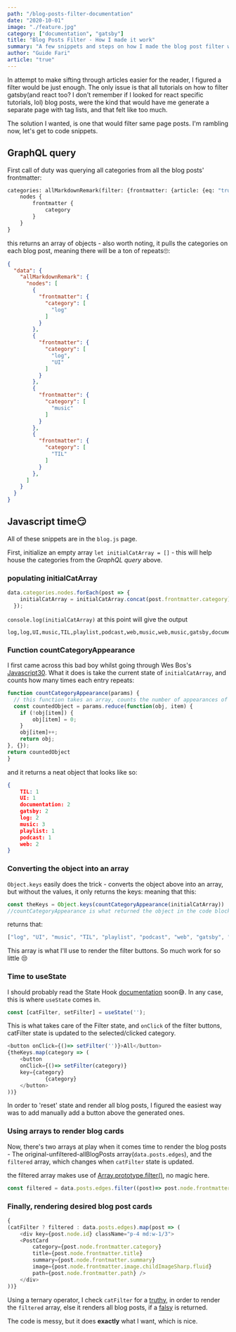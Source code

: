 ```yaml
---
path: "/blog-posts-filter-documentation"
date: "2020-10-01"
image: "./feature.jpg"
category: ["documentation", "gatsby"]
title: "Blog Posts Filter - How I made it work"
summary: "A few snippets and steps on how I made the blog post filter work."
author: "Guide Fari"
article: "true"
---
```

In attempt to make sifting through articles easier for the reader, I figured a filter would be just enough. The only issue is that all tutorials on how to filter gatsby(and react too? I don't remember if I looked for react specific tutorials, lol) blog posts, were the kind that would have me generate a separate page with tag lists, and that felt like too much. 

The solution I wanted, is one that would filter same page posts. I'm rambling now, let's get to code snippets.

## GraphQL query
First call of duty was querying all categories from all the blog posts' frontmatter: 

```graphql
categories: allMarkdownRemark(filter: {frontmatter: {article: {eq: "true"}}}) {
    nodes {
        frontmatter {
            category
        }
    }
}
```
this returns an array of objects - also worth noting, it pulls the categories on each blog post, meaning there will be a ton of repeats🙄:

```json
{
  "data": {
    "allMarkdownRemark": {
      "nodes": [
        {
          "frontmatter": {
            "category": [
              "log"
            ]
          }
        },
        {
          "frontmatter": {
            "category": [
              "log",
              "UI"
            ]
          }
        },
        {
          "frontmatter": {
            "category": [
              "music"
            ]
          }
        },
        {
          "frontmatter": {
            "category": [
              "TIL"
            ]
          }
        },
      ]
    }
  }
}
```

## Javascript time😏
All of these snippets are in the `blog.js` page.

First, initialize an empty array `let initialCatArray = []` - this will help house the categories from the *GraphQL query* above.

### populating initialCatArray
```js
data.categories.nodes.forEach(post => {
    initialCatArray = initialCatArray.concat(post.frontmatter.category)
  });
```
`console.log(initialCatArray)` at this point will give the output 
```
log,log,UI,music,TIL,playlist,podcast,web,music,web,music,gatsby,documentation,documentation,gatsby
```

### Function countCategoryAppearance
I first came across this bad boy whilst going through Wes Bos's [Javascript30](https://javascript30.com/). What it does is take the current state of `initialCatArray`, and counts how many times each entry repeats:

```js
function countCategoryAppearance(params) {
  // this function takes an array, counts the number of appearances of an entry, and returns an object as the result
  const countedObject = params.reduce(function(obj, item) {
    if (!obj[item]) {
        obj[item] = 0;
    }
    obj[item]++;
    return obj;
}, {});
return countedObject
}
```
and it returns a neat object that looks like so:
```json
{
    TIL: 1
    UI: 1
    documentation: 2
    gatsby: 2
    log: 2
    music: 3
    playlist: 1
    podcast: 1
    web: 2
}
```

### Converting the object into an array
`Object.keys` easily does the trick - converts the object above into an array, but without the values, it only returns the keys:
meaning that this:
```js
const theKeys = Object.keys(countCategoryAppearance(initialCatArray))
//countCategoryAppearance is what returned the object in the code block above
```

returns that:
```js
["log", "UI", "music", "TIL", "playlist", "podcast", "web", "gatsby", "documentation"]
```

This array is what I'll use to render the filter buttons.
So much work for so little 😒

### Time to useState
I should probably read the State Hook [documentation](https://reactjs.org/docs/hooks-state.html) soon😅. In any case, this is where `useState` comes in.
```js
const [catFilter, setFilter] = useState('');
```
This is what takes care of the Filter state, and `onClick` of the filter buttons, catFilter state is updated to the selected/clicked category.
```js
<button onClick={()=> setFilter('')}>All</button>
{theKeys.map(category => (
    <button 
    onClick={()=> setFilter(category)} 
    key={category} 
            {category}
    </button>
))}
```
In order to 'reset' state and render all blog posts, I figured the easiest way was to add manually add a button above the generated ones. 

### Using arrays to render blog cards
Now, there's two arrays at play when it comes time to render the blog posts - The original-unfiltered-allBlogPosts array(`data.posts.edges`), and the `filtered` array, which changes when `catFilter` state is updated.

the filtered array makes use of [Array.prototype.filter()](https://developer.mozilla.org/en-US/docs/Web/JavaScript/Reference/Global_Objects/Array/filter), no magic here.
```js
const filtered = data.posts.edges.filter((post)=> post.node.frontmatter.category.includes(catFilter))
```

### Finally, rendering desired blog post cards
```js
{
(catFilter ? filtered : data.posts.edges).map(post => (
    <div key={post.node.id} className="p-4 md:w-1/3">
    <PostCard 
        category={post.node.frontmatter.category}
        title={post.node.frontmatter.title}
        summary={post.node.frontmatter.summary}
        image={post.node.frontmatter.image.childImageSharp.fluid}
        path={post.node.frontmatter.path} />
    </div>
))}
```
Using a ternary operator, I check `catFilter` for a [truthy](https://www.freecodecamp.org/news/falsy-values-in-javascript/), in order to render the `filtered` array, else it renders all blog posts, if a [falsy](https://www.freecodecamp.org/news/falsy-values-in-javascript/) is returned. 

The code is messy, but it does **exactly** what I want, which is nice.